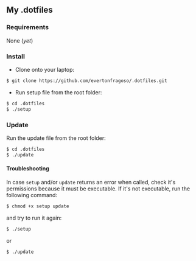 ## My .dotfiles

### Requirements
None (_yet_)

### Install
- Clone onto your laptop:
```bash
$ git clone https://github.com/evertonfragoso/.dotfiles.git
```

- Run setup file from the root folder:
```bash
$ cd .dotfiles
$ ./setup
```

### Update
Run the update file from the root folder:
```bash
$ cd .dotfiles
$ ./update
```

#### Troubleshooting
In case `setup` and/or `update` returns an error when called, check it's permissions because it must be executable. If it's not executable, run the following command:

```bash
$ chmod +x setup update
```

and try to run it again:

```bash
$ ./setup
```
or
```bash
$ ./update
```

